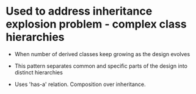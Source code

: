 # Used to address inheritance explosion problem - complex class hierarchies
* When number of derived classes keep growing as the design evolves

* This pattern separates common and specific parts of the design into distinct hierarchies
* Uses 'has-a' relation. Composition over inheritance. 
